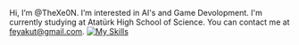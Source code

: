 Hi, I’m @TheXe0N. I’m interested in AI's and Game Devolopment. I'm currently studying at Atatürk High School of Science. You can contact me at feyakut@gmail.com.
[![My Skills](https://skillicons.dev/icons?i=cs,unity,dotnet,discord,git,github,ps,pr,raspberrypi,visualstudio,vscode)](https://skillicons.dev)
